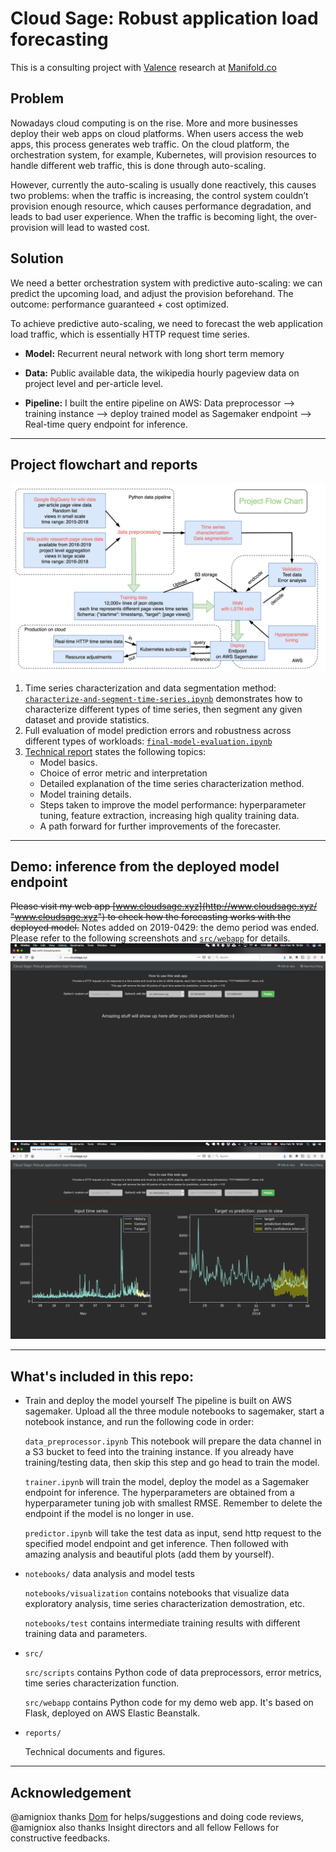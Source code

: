 # Cloud Sage: Robust application load forecasting

This is a consulting project with [Valence](https://valence.net/) research at [Manifold.co](https://www.manifold.co/)

## Problem
Nowadays cloud computing is on the rise. More and more businesses deploy their web apps on cloud platforms. When users access the web apps, this process generates web traffic. On the cloud platform, the orchestration system, for example, Kubernetes, will provision resources to handle different web traffic, this is done through auto-scaling. 

However, currently the auto-scaling is usually done reactively, this causes two problems: when the traffic is increasing, the control system couldn’t provision enough resource, which causes performance degradation, and leads to bad user experience. When the traffic is becoming light, the over-provision will lead to wasted cost.

## Solution
We need a better orchestration system with predictive auto-scaling: we can predict the upcoming load, and adjust the provision beforehand. The outcome: performance  guaranteed + cost optimized.

To achieve predictive auto-scaling, we need to forecast the web application load traffic, which is essentially HTTP request time series. 

- **Model:** Recurrent neural network with long short term memory

- **Data:** Public available data, the wikipedia hourly pageview data on project level and per-article level.

- **Pipeline:** I built the entire pipeline on AWS:
Data preprocessor --> training instance --> deploy trained model as Sagemaker endpoint --> Real-time query endpoint for inference.

---
## Project flowchart and reports
![alt text](reports/figures/flow_chart.png "Project flow chart")

1. Time series characterization and data segmentation method: [`characterize-and-segment-time-series.ipynb`](notebooks/visualization/characterize-and-segment-time-series.ipynb) demonstrates how to characterize different types of time series, then segment any given dataset and provide statistics.
2. Full evaluation of model prediction errors and robustness across different types of workloads: [`final-model-evaluation.ipynb`](notebooks/test/final-model-evaluation.ipynb)
3. [Technical report](reports/tech_report.pdf "tech_report.pdf") states the following topics:
	- Model basics. 
	- Choice of error metric and interpretation 
	- Detailed explanation of the time series characterization method.
	- Model training details.
	- Steps taken to improve the model performance: hyperparameter tuning, feature extraction, increasing high quality training data.
	- A path forward for further improvements of the forecaster.

---
## Demo: inference from the deployed model endpoint

~~Please visit my web app [www.cloudsage.xyz](http://www.cloudsage.xyz/ "www.cloudsage.xyz") to check how the forecasting works with the deployed model.~~
Notes added on 2019-0429: the demo period was ended. Please refer to the following screenshots and [`src/webapp`](src/webapp) for details.
![alt text](reports/figures/screenshot_left.png)
![alt text](reports/figures/screenshot_right.png)

---
## What's included in this repo:

- Train and deploy the model yourself
	The pipeline is built on AWS sagemaker. Upload all the three module notebooks to sagemaker, start a notebook instance, and run the following code in order:

	`data_preprocessor.ipynb` This notebook will prepare the data channel in a S3 bucket to feed into the training instance. If you already have training/testing data, then skip this step and go head to train the model.

	`trainer.ipynb` will train the model, deploy the model as a Sagemaker endpoint for inference. The hyperparameters are obtained from a hyperparameter tuning job with smallest RMSE. Remember to delete the endpoint if the model is no longer in use.

	`predictor.ipynb` will take the test data as input, send http request to the specified model endpoint and get inference. Then followed with amazing analysis and beautiful plots (add them by yourself).

- `notebooks/` data analysis and model tests

	`notebooks/visualization` contains notebooks that visualize data exploratory analysis, time series characterization demostration, etc.

	`notebooks/test` contains intermediate training results with different training data and parameters.
- `src/` 

	`src/scripts` contains Python code of data preprocessors, error metrics, time series characterization function.

	`src/webapp` contains Python code for my demo web app. It's based on Flask, deployed on AWS Elastic Beanstalk.
- `reports/`

	Technical documents and figures.

---
## Acknowledgement
@amigniox thanks [Dom](https://github.com/domenicrosati) for helps/suggestions and doing code reviews, @amigniox also thanks Insight directors and all fellow Fellows for constructive feedbacks.
